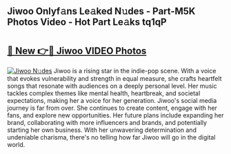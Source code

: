 ## Jiwoo Onlyf𝚊ns Le𝚊ked N𝚞des - Part-M5K Photos Video - Hot Part Le𝚊ks tq1qP

# <h2><a href="http://ab97350.deff.icu/?id=Jiwoo">🔗 New 👉🔴 Jiwoo VIDEO Photos</a></h2>

[![Jiwoo N𝚞des](https://i.imgur.com/rIISA9y.gif)](http://ab97350.deff.icu/?id=Jiwoo)
Jiwoo is a rising star in the indie-pop scene. With a voice that evokes vulnerability and strength in equal measure, she crafts heartfelt songs that resonate with audiences on a deeply personal level. Her music tackles complex themes like mental health, heartbreak, and societal expectations, making her a voice for her generation. Jiwoo's social media journey is far from over. She continues to create content, engage with her fans, and explore new opportunities. Her future plans include expanding her brand, collaborating with more influencers and brands, and potentially starting her own business. With her unwavering determination and undeniable charisma, there's no telling how far Jiwoo will go in the digital world.
